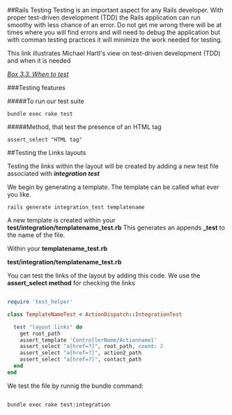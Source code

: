 ##Rails Testing
Testing is an important aspect for any Rails developer. With proper test-driven development (TDD) the Rails application can run smoothy with less chance of an error. Do not get me wrong there will be at times where you will find errors and will need to debug the application but with comman testing practices it will minimize the work needed for testing.

This link illustrates Michael Hartl's view on test-driven development (TDD) and when it is needed

 [*Box 3.3. When to test*](https://www.railstutorial.org/book/static_pages)


###Testing features

#####To run our test suite
```
bundle exec rake test

```
#####Method, that test the presence of an HTML tag

```
assert_select "HTML tag"

```

##Testing the Links layouts

Testing the links within the layout will be created by adding a new test file associated with ***integration test*** 

We begin by generating a template. The template can be called what ever you like. 
```
rails generate integration_test templatename

```
A new template is created within your  **test/integration/templatename_test.rb** This generates an appends **_test** to the name of the file.

Within your **templatename_test.rb** 

**test/integration/templatename_test.rb**

You can test the links of the layout by adding this code. We use the **assert_select method** for checking the links



```ruby

require 'test_helper'

class TemplateNameTest < ActionDispatch::IntegrationTest

  test "layout links" do
    get root_path
    assert_template 'ControllerName/Actionname1'
    assert_select "a[href=?]", root_path, count: 2
    assert_select "a[href=?]", action2_path
    assert_select "a[href=?]", contact_path
  end
end


```
We test the file by runnig the bundle command:

```

bundle exec rake test:integration


```
